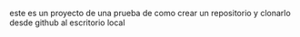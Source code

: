 este es un proyecto de una prueba de como crear un repositorio y clonarlo desde github al escritorio local
